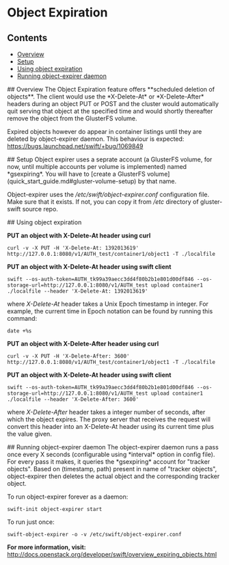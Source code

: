 # Object Expiration

## Contents
* [Overview](#overview)
* [Setup](#setup)
* [Using object expiration](#using)
* [Running object-expirer daemon](#running-daemon)

<a name="overview" />
## Overview
The Object Expiration feature offers **scheduled deletion of objects**. The client would use the *X-Delete-At* or *X-Delete-After* headers during an object PUT or POST and the cluster would automatically quit serving that object at the specified time and would shortly thereafter remove the object from the GlusterFS volume.

Expired objects however do appear in container listings until they are deleted by object-expirer daemon. This behaviour is expected: https://bugs.launchpad.net/swift/+bug/1069849

<a name="setup" />
## Setup
Object expirer uses a seprate account (a GlusterFS volume, for now, until multiple accounts per volume is implemented) named *gsexpiring*. You will have to [create a GlusterFS volume](quick_start_guide.md#gluster-volume-setup) by that name.

Object-expirer uses the */etc/swift/object-expirer.conf* configuration file. Make sure that it exists. If not, you can copy it from */etc* directory of gluster-swift source repo.

<a name="using" />
## Using object expiration

**PUT an object with X-Delete-At header using curl**

~~~
curl -v -X PUT -H 'X-Delete-At: 1392013619' http://127.0.0.1:8080/v1/AUTH_test/container1/object1 -T ./localfile
~~~

**PUT an object with X-Delete-At header using swift client**

~~~
swift --os-auth-token=AUTH_tk99a39aecc3dd4f80b2b1e801d00df846 --os-storage-url=http://127.0.0.1:8080/v1/AUTH_test upload container1 ./localfile --header 'X-Delete-At: 1392013619'
~~~

where *X-Delete-At* header takes a Unix Epoch timestamp in integer. For example, the current time in Epoch notation can be found by running this command:

~~~
date +%s
~~~


**PUT an object with X-Delete-After header using curl**

~~~
curl -v -X PUT -H 'X-Delete-After: 3600' http://127.0.0.1:8080/v1/AUTH_test/container1/object1 -T ./localfile
~~~

**PUT an object with X-Delete-At header using swift client**

~~~
swift --os-auth-token=AUTH_tk99a39aecc3dd4f80b2b1e801d00df846 --os-storage-url=http://127.0.0.1:8080/v1/AUTH_test upload container1 ./localfile --header 'X-Delete-After: 3600'
~~~

where *X-Delete-After* header takes a integer number of seconds, after which the object expires. The proxy server that receives the request will convert this header into an X-Delete-At header using its current time plus the value given.

<a name="running-daemon" />
## Running object-expirer daemon
The object-expirer daemon runs a pass once every X seconds (configurable using *interval* option in config file). For every pass it makes, it queries the *gsexpiring* account for "tracker objects". Based on (timestamp, path) present in name of "tracker objects", object-expirer then deletes the actual object and the corresponding tracker object.


To run object-expirer forever as a daemon:
~~~
swift-init object-expirer start
~~~

To run just once:
~~~
swift-object-expirer -o -v /etc/swift/object-expirer.conf
~~~

**For more information, visit:**
http://docs.openstack.org/developer/swift/overview_expiring_objects.html


